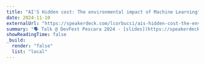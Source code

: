 ```yaml
---
title: "AI'S Hidden cost: The environmental impact of Machine Learning"
date: 2024-11-10
externalUrl: "https://speakerdeck.com/lcorbucci/ais-hidden-cost-the-environmental-impact-of-machine-learning"
summary: "🗣 Talk @ DevFest Pescara 2024 - [slides](https://speakerdeck.com/lcorbucci/ais-hidden-cost-the-environmental-impact-of-machine-learning) <br /> A talk about the environmental impact of Generative AI and how to reduce it"
showReadingTime: false
_build:
  render: "false"
  list: "local"
---
```

